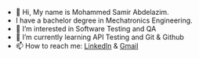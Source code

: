 - 👋 Hi, My name is Mohammed Samir Abdelazim.
- I have a bachelor degree in Mechatronics Engineering.
- 👀 I’m interested in Software Testing and QA
- 🌱 I’m currently learning API Testing and Git & Github
- 📫 How to reach me: [LinkedIn](https://www.linkedin.com/in/mohammed-samir-2a6544243?utm_source=share&utm_campaign=share_via&utm_content=profile&utm_medium=android_app) & [Gmail](mohamed.samir22422@gmail.com)
